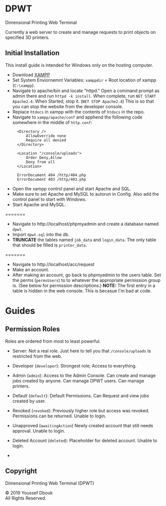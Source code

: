 # DPWT

Dimensional Printing Web Terminal

Currently a web server to create and manage requests to print objects on specified 3D printers.

## Initial Installation

This install guide is intended for Windows only on the hosting computer.

- Download [XAMPP](https://www.apachefriends.org)
- Set System Enviornemnt Variables: `xamppdir` = Root location of xampp (`C:\xampp`).
- Navigate to apache/bin and locate "httpd." Open a command prompt as admin there and run `httpd -k install`. When complete, run `NET START Apache2.4`. When Started, stop it. (`NET STOP Apache2.4`) This is so that you can stop the website from the developer console.
- Replace `htdocs` in xampp with the contents of `htdocs` in the repo.
- Navigate to `xampp/apache/conf` and apphend the following code somewhere in the middle of `http.conf`:
  ```
    <Directory />
        AllowOverride none
        Require all denied
    </Directory>

    <Location "/console/uploads">
        Order Deny,Allow
        Deny from all
    </Location>
   
    ErrorDocument 404 /http/404.php
    ErrorDocument 403 /http/403.php
- Open the xampp control panel and start Apache and SQL.
- Make sure to set Apache and MySQL to autorun in Config. Also add the control panel to start with Windows.
- Start Apache and MySQL.

=======

- Navigate to http://localhost/phpmyadmin and create a database named `dpwt`.
- Import `dpwt.sql` into the db.
- **TRUNCATE** the tables named `job_data` and `login_data`. The only table that should be filled is `printer_data`.

=======

- Navigate to http://localhost/acc/request
- Make an account.
- After making an account, go back to phpmyadmin to the users table. Set the perms (`permsUsers`) to to whatever the appropriate permission group is. (See below for permission descriptions.) **NOTE:** The first entry in a table is hidden in the web console. This is becasue I'm bad at code. 


# Guides

## Permission Roles

Roles are ordered from most to least powerful. 

- Server: Not a real role. Just here to tell you that `/console/uploads` is restricted from the web.
- Developer (`developer`): Strongest role; Access to everything.
- Admin (`admin`): Access to the Admin Console. Can create and manage jobs created by anyone. Can manage DPWT users. Can manage printers.
- Default (`default`): Default Permissions. Can Request and view jobs created by user.
- Revoked (`revoked`): Previously higher role but access was revoked. Permissions can be returned. Unable to login.
- Unapproved (`awaitingAction`) Newly created account that still needs approval. Unable to login.
- Deleted Account (`deleted`): Placeholder for deleted account. Unable to login.







-
## Copyright
Dimensional Printing Web Terminal (DPWT)

© 2019  Youssef Dbouk\
All Rights Reserved.

